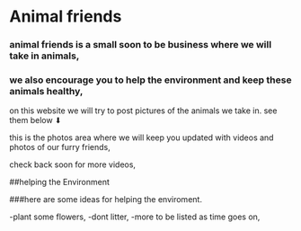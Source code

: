 # Animal friends
### animal friends is a small soon to be business where we will take in animals,
### we also encourage you to help the environment and keep these animals healthy,



on this website we will try to post pictures of the animals we take in.
see them below ⬇

this is the photos area where we will keep you updated with
videos and photos of our furry friends,

check back soon for more videos,



##helping the Environment

###here are some ideas for helping the enviroment.

-plant some flowers,
-dont litter,
-more to be listed as time goes on,
